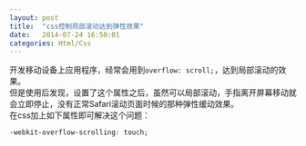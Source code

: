 ```yaml
---
layout: post
title:  "css控制局部滚动达到弹性效果"
date:   2014-07-24 16:50:01
categories: Html/Css
---
```

开发移动设备上应用程序，经常会用到`overflow: scroll;`，达到局部滚动的效果。  
但是使用后发现，设置了这个属性之后，虽然可以局部滚动，手指离开屏幕移动就会立即停止，没有正常Safari滚动页面时候的那种弹性缓动效果。  
在css加上如下属性即可解决这个问题：  
```css
-webkit-overflow-scrolling: touch;
```